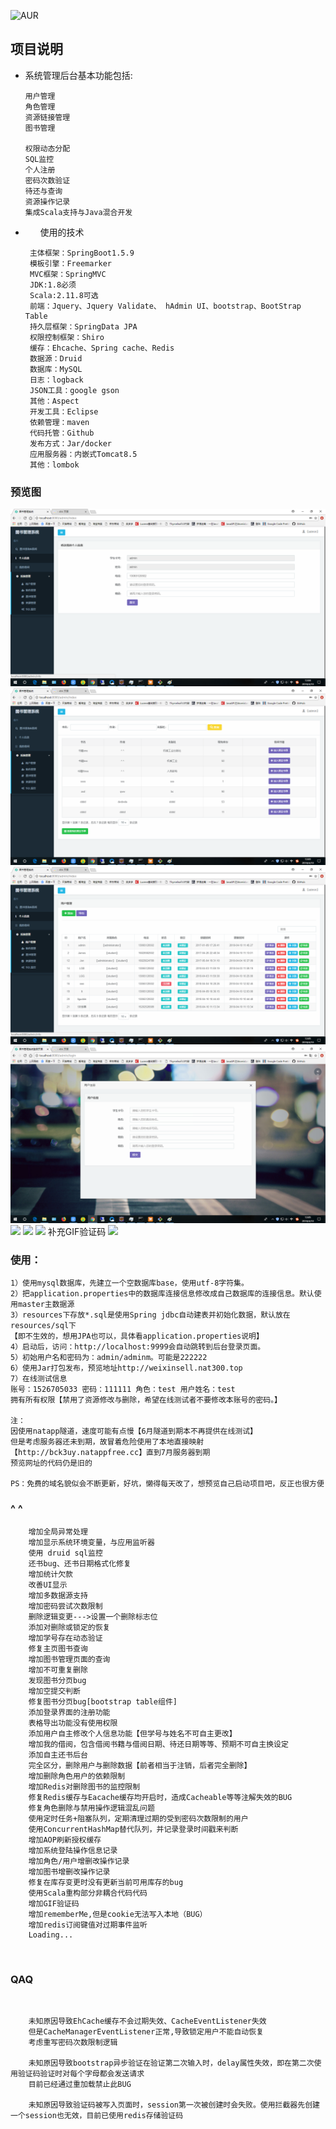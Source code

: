 ![AUR](https://img.shields.io/aur/license/yaourt.svg)
##  项目说明 
*   系统管理后台基本功能包括:

        用户管理 
        角色管理
        资源链接管理
        图书管理
        
        权限动态分配
        SQL监控
        个人注册
        密码次数验证
        待还与查询
        资源操作记录
        集成Scala支持与Java混合开发 
        
        
        
 *       使用的技术

       
        主体框架：SpringBoot1.5.9
        模板引擎：Freemarker
        MVC框架：SpringMVC
        JDK:1.8必须
        Scala:2.11.8可选
        前端：Jquery、Jquery Validate、 hAdmin UI、bootstrap、BootStrap Table
        持久层框架：SpringData JPA
        权限控制框架：Shiro
        缓存：Ehcache、Spring cache、Redis
        数据源：Druid
        数据库：MySQL
        日志：logback
        JSON工具：google gson
        其他：Aspect
        开发工具：Eclipse
        依赖管理：maven
        代码托管：Github
        发布方式：Jar/docker
        应用服务器：内嵌式Tomcat8.5 
        其他：lombok
 
### 预览图
![](https://github.com/jxnu-liguobin/SpringBoot-Base-System/blob/master/base/images/%E4%B8%AA%E4%BA%BA%E4%BF%A1%E6%81%AF.png)
![](https://github.com/jxnu-liguobin/SpringBoot-Base-System/blob/master/base/images/%E6%9F%A5%E8%AF%A2.png)
![](https://github.com/jxnu-liguobin/SpringBoot-Base-System/blob/master/base/images/%E7%94%A8%E6%88%B7%E7%AE%A1%E7%90%86.png)
![](https://github.com/jxnu-liguobin/SpringBoot-Base-System/blob/master/base/images/%E7%99%BB%E5%BD%95%E6%B3%A8%E5%86%8C.png)
![](https://github.com/jxnu-liguobin/SpringBoot-Base-System/blob/master/base/images/%E5%AF%86%E7%A0%81%E9%99%90%E5%88%B6.png)
![](https://github.com/jxnu-liguobin/SpringBoot-Base-System/blob/master/base/images/xmind%E5%9B%BE.png)
![](https://github.com/jxnu-liguobin/SpringBoot-Base-System/blob/master/base/images/%E6%93%8D%E4%BD%9C%E8%AE%B0%E5%BD%95.png)
补充GIF验证码
 ![](https://github.com/jxnu-liguobin/SpringBoot-Base-System/blob/master/base/images/%E6%9B%B4%E6%96%B0.png)
### 使用：
    1）使用mysql数据库，先建立一个空数据库base，使用utf-8字符集。
    2）把application.properties中的数据库连接信息修改成自己数据库的连接信息。默认使用master主数据源
    3）resources下存放*.sql是使用Spring jdbc自动建表并初始化数据，默认放在resources/sql下
    【即不生效的，想用JPA也可以，具体看application.properties说明】
    4）启动后，访问：http://localhost:9999会自动跳转到后台登录页面。
    5）初始用户名和密码为：admin/adminm。可能是222222
    6）使用Jar打包发布，预览地址http://weixinsell.nat300.top
    7）在线测试信息
    账号：1526705033 密码：111111 角色：test 用户姓名：test
    拥有所有权限【禁用了资源修改与删除，希望在线测试者不要修改本账号的密码。】
    
    注：
    因使用natapp隧道，速度可能有点慢【6月隧道到期本不再提供在线测试】
    但是考虑服务器还未到期，故冒着危险使用了本地直接映射【http://bck3uy.natappfree.cc】直到7月服务器到期
    预览网址的代码仍是旧的
    
    PS：免费的域名貌似会不断更新，好坑，懒得每天改了，想预览自己启动项目吧，反正也很方便
    
    
### ^ ^
        增加全局异常处理
        增加显示系统环境变量，与应用监听器
        使用 druid sql监控
        还书bug、还书日期格式化修复
        增加统计欠款
        改善UI显示
        增加多数据源支持
        增加密码尝试次数限制
        删除逻辑变更--->设置一个删除标志位
        添加对删除或锁定的恢复
        增加学号存在动态验证
        修复主页图书查询
        增加图书管理页面的查询
        增加不可重复删除
        发现图书分页bug
        增加空提交判断
        修复图书分页bug[bootstrap table组件]
        添加登录界面的注册功能
        表格导出功能没有使用权限
        添加用户自主修改个人信息功能【但学号与姓名不可自主更改】
        增加我的借阅，包含借阅书籍与借阅日期、待还日期等等、预期不可自主换设定
        添加自主还书后台
        完全区分，删除用户与删除数据【前者相当于注销，后者完全删除】
        增加删除角色用户的依赖限制
        增加Redis对删除图书的监控限制
        修复Redis缓存与Eacache缓存均开启时，造成Cacheable等等注解失效的BUG
        修复角色删除与禁用操作逻辑混乱问题
        使用定时任务+阻塞队列，定期清理过期的受到密码次数限制的用户
        使用ConcurrentHashMap替代队列，并记录登录时间戳来判断
        增加AOP刷新授权缓存
        增加系统登陆操作信息记录
        增加角色/用户增删改操作记录
        增加图书增删改操作记录
        修复在库存变更时没有更新当前可用库存的bug
        使用Scala重构部分非耦合代码代码
        增加GIF验证码
        增加rememberMe,但是cookie无法写入本地（BUG）
        增加redis订阅键值对过期事件监听
        Loading...
 
 
###     QAQ
        
        
        未知原因导致EhCache缓存不会过期失效、CacheEventListener失效
        但是CacheManagerEventListener正常,导致锁定用户不能自动恢复
        考虑重写密码次数限制逻辑
        
        未知原因导致bootstrap异步验证在验证第二次输入时，delay属性失效，即在第二次使用验证码验证时对每个字母都会发送请求
        目前已经通过重加载禁止此BUG
        
        未知原因导致验证码被写入页面时，session第一次被创建时会失败。使用拦截器先创建一个session也无效，目前已使用redis存储验证码
        


